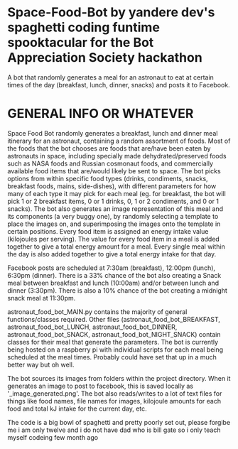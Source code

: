 # Space-Food-Bot by yandere dev's spaghetti coding funtime spooktacular for the Bot Appreciation Society hackathon

A bot that randomly generates a meal for an astronaut to eat at certain times of the day (breakfast, lunch, dinner, snacks) and posts it to Facebook.

# GENERAL INFO OR WHATEVER


Space Food Bot randomly generates a breakfast, lunch and dinner meal itinerary for an astronaut, containing a random assortment of foods. 
Most of the foods that the bot chooses are foods that are/have been eaten by astronauts in space, including specially made dehydrated/preserved foods 
such as NASA foods and Russian cosmonaut foods, and commercially available food items that are/would likely be sent to space. 
The bot picks options from within specific food types (drinks, condiments, snacks, breakfast foods, mains, side-dishes), with different parameters for how 
many of each type it may pick for each meal (eg. for breakfast, the bot will pick 1 or 2 breakfast items, 0 or 1 drinks, 0, 1 or 2 condiments, 
and 0 or 1 snacks).
The bot also generates an image representation of this meal and its components (a very buggy one), by randomly selecting a template
to place the images on, and superimposing the images onto the template in certain positions. 
Every food item is assigned an energy intake value (kilojoules per serving). The value for every food item in a meal is added together to give a 
total energy amount for a meal. Every single meal within the day is also added together to give a total energy intake for that day.


Facebook posts are scheduled at 7:30am (breakfast), 12:00pm (lunch), 6:30pm (dinner). There is a 33% chance of the bot also creating a Snack meal 
between breakfast and lunch (10:00am) and/or between lunch and dinner (3:30pm). There is also a 10% chance of the bot creating a midnight snack 
meal at 11:30pm.

astronaut_food_bot_MAIN.py contains the majority of general functions/classes required. Other files (astronaut_food_bot_BREAKFAST, astronaut_food_bot_LUNCH,
astronaut_food_bot_DINNER, astronaut_food_bot_SNACK, astronaut_food_bot_NIGHT_SNACK) contain classes for their meal that generate the parameters.
The bot is currently being hosted on a raspberry pi with individual scripts for each meal being scheduled at the meal times.
Probably could have set that up in a much better way but oh well.

The bot sources its images from folders within the project directory. When it generates an image to post to facebook,
this is saved locally as '\_image_generated.png'. The bot also reads/writes to a lot of text files for things like food names, file names for images,
kilojoule amounts for each food and total kJ intake for the current day, etc.

The code is a big bowl of spaghetti and pretty poorly set out, 
please forgibe me i am only twelve and i do not have dad who is bill gate so i only teach myself codeing few month ago
